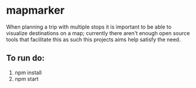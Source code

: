 # mapmarker
When planning a trip with multiple stops it is important to be able to visualize destinations on a map; currently there aren't enough open source tools that facilitate this as such this projects aims help satisfy the need.

## To run do:
1) npm install
2) npm start
